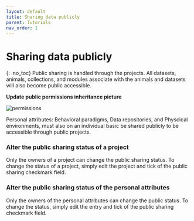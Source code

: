 ```yaml
---
layout: default
title: Sharing data publicly
parent: Tutorials
nav_order: 1
---
```

# Sharing data publicly
{: .no_toc}
Public sharing is handled through the projects. All datasets, animals, collections, and modules associate with the animals and datasets will also become public accessible. 

__Update public permissions inheritance picture__

![permissions](/assets/images/permission_v2.png)

Personal attributes: Behavioral paradigms, Data repositories, and Physcical environments, must also on an individual basic be shared publicly to be accessible through public projects.

### Alter the public sharing status of a project
Only the owners of a project can change the public sharing status. To change the status of a project, simply edit the project and tick of the public sharing checkmark field.

### Alter the public sharing status of the personal attributes
Only the owners of the personal attributes can change the public status. To change the status, simply edit the entry and tick of the public sharing checkmark field.
